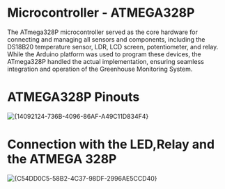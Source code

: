 # Microcontroller - ATMEGA328P
The ATmega328P microcontroller served as the core hardware for connecting and managing all sensors and components, including the DS18B20 temperature sensor, LDR, LCD screen, potentiometer, and relay. 
While the Arduino platform was used to program these devices, the ATmega328P handled the actual implementation, ensuring seamless integration and operation of the Greenhouse Monitoring System.

# ATMEGA328P Pinouts
![{14092124-736B-4096-86AF-A49C11D834F4}](https://github.com/user-attachments/assets/4ebd559b-d08a-4b5e-9ae4-db55e58b5ae1)

# Connection with the LED,Relay and the ATMEGA 328P
![{C54DD0C5-58B2-4C37-98DF-2996AE5CCD40}](https://github.com/user-attachments/assets/dcec791e-7ac6-4c8e-8962-938263eb52bf)

